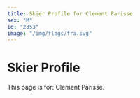 ```yaml
---
title: Skier Profile for Clement Parisse
sex: "M"
id: "2353"
image: "/img/flags/fra.svg" 
---
```


# Skier Profile

This page is for: Clement Parisse.
    